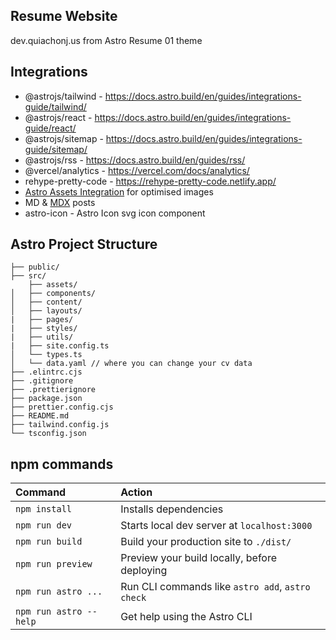 ## Resume Website

dev.quiachonj.us
from Astro Resume 01 theme

## Integrations

- @astrojs/tailwind - https://docs.astro.build/en/guides/integrations-guide/tailwind/
- @astrojs/react - https://docs.astro.build/en/guides/integrations-guide/react/
- @astrojs/sitemap - https://docs.astro.build/en/guides/integrations-guide/sitemap/
- @astrojs/rss - https://docs.astro.build/en/guides/rss/
- @vercel/analytics - https://vercel.com/docs/analytics/
- rehype-pretty-code - https://rehype-pretty-code.netlify.app/
- [Astro Assets Integration](https://docs.astro.build/en/guides/assets/) for optimised images
- MD & [MDX](https://docs.astro.build/en/guides/markdown-content/#mdx-only-features) posts
- astro-icon - Astro Icon svg icon component

## Astro Project Structure

```text
├── public/
├── src/
    ├── assets/
│   ├── components/
│   ├── content/
│   ├── layouts/
|   ├── pages/
|   ├── styles/
|   ├── utils/
|   ├── site.config.ts
│   └── types.ts
│   └── data.yaml // where you can change your cv data
├── .elintrc.cjs
├── .gitignore
├── .prettierignore
├── package.json
├── prettier.config.cjs
├── README.md
├── tailwind.config.js
└── tsconfig.json
```

## npm commands

| Command                | Action                                           |
| :--------------------- | :----------------------------------------------- |
| `npm install`          | Installs dependencies                            |
| `npm run dev`          | Starts local dev server at `localhost:3000`      |
| `npm run build`        | Build your production site to `./dist/`          |
| `npm run preview`      | Preview your build locally, before deploying     |
| `npm run astro ...`    | Run CLI commands like `astro add`, `astro check` |
| `npm run astro --help` | Get help using the Astro CLI                     |
